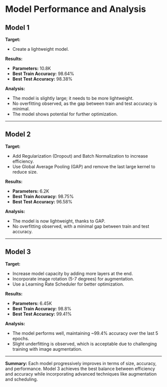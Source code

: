 # Model Performance and Analysis

## Model 1

**Target:**
- Create a lightweight model.

**Results:**
- **Parameters:** 10.8K  
- **Best Train Accuracy:** 98.64%  
- **Best Test Accuracy:** 98.38%

**Analysis:**
- The model is slightly large; it needs to be more lightweight.  
- No overfitting observed, as the gap between train and test accuracy is minimal.  
- The model shows potential for further optimization.  


---

## Model 2

**Target:**
- Add Regularization (Dropout) and Batch Normalization to increase efficiency.  
- Use Global Average Pooling (GAP) and remove the last large kernel to reduce size.

**Results:**
- **Parameters:** 6.2K  
- **Best Train Accuracy:** 98.75%  
- **Best Test Accuracy:** 96.58%

**Analysis:**
- The model is now lightweight, thanks to GAP.  
- No overfitting observed, with a minimal gap between train and test accuracy.  

---

## Model 3

**Target:**
- Increase model capacity by adding more layers at the end.  
- Incorporate image rotation (5-7 degrees) for augmentation.  
- Use a Learning Rate Scheduler for better optimization.

**Results:**
- **Parameters:** 6.45K  
- **Best Train Accuracy:** 98.8%  
- **Best Test Accuracy:** 99.41%

**Analysis:**
- The model performs well, maintaining ~99.4% accuracy over the last 5 epochs.  
- Slight underfitting is observed, which is acceptable due to challenging training with image augmentation.  

---

**Summary:**
Each model progressively improves in terms of size, accuracy, and performance. Model 3 achieves the best balance between efficiency and accuracy while incorporating advanced techniques like augmentation and scheduling.

